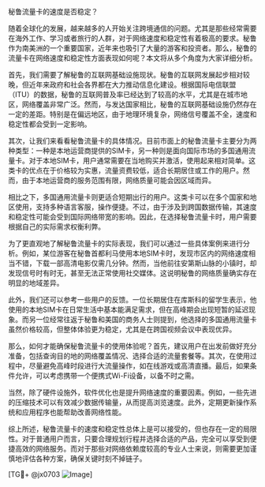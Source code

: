 秘鲁流量卡的速度是否稳定？

随着全球化的发展，越来越多的人开始关注跨境通信的问题。尤其是那些经常需要在海外工作、学习或者旅行的人群，对于网络速度和稳定性有着极高的要求。秘鲁作为南美洲的一个重要国家，近年来也吸引了大量的游客和投资者。那么，秘鲁的流量卡在网络速度和稳定性方面表现如何呢？本文将从多个角度为大家详细分析。

首先，我们需要了解秘鲁的互联网基础设施现状。秘鲁的互联网发展起步相对较晚，但近年来政府和社会各界都在大力推动信息化建设。根据国际电信联盟（ITU）的数据，秘鲁的互联网普及率已经达到了较高的水平，尤其是在城市地区，网络覆盖非常广泛。然而，与发达国家相比，秘鲁的互联网基础设施仍然存在一定的差距。特别是在偏远地区，由于地理环境复杂，网络信号覆盖不全，速度和稳定性都会受到一定影响。

其次，让我们来看看秘鲁流量卡的具体情况。目前市面上的秘鲁流量卡主要分为两种类型：一种是本地运营商提供的SIM卡，另一种则是面向国际市场的多国通用流量卡。对于本地SIM卡，用户通常需要在当地购买并激活，使用起来相对简单。这类卡的优点在于价格较为实惠，流量资费较低，适合长期居住或工作的用户。然而，由于本地运营商的服务范围有限，网络质量可能会因区域而异。

相比之下，多国通用流量卡则更适合短期出行的用户。这类卡可以在多个国家和地区使用，支持多种语言客服，操作便捷。不过，由于涉及到跨国数据传输，其速度和稳定性可能会受到国际网络带宽的影响。因此，在选择秘鲁流量卡时，用户需要根据自己的实际需求权衡利弊。

为了更直观地了解秘鲁流量卡的实际表现，我们可以通过一些具体案例来进行分析。例如，某位游客在秘鲁首都利马使用本地SIM卡时，发现市区内的网络速度相当不错，下载一部高清电影仅需几分钟。然而，当他前往安第斯山脉的小镇时，却发现信号时有时无，甚至无法正常使用社交媒体。这说明秘鲁的网络质量确实存在明显的地域差异。

此外，我们还可以参考一些用户的反馈。一位长期居住在库斯科的留学生表示，他使用的本地SIM卡在日常生活中基本能满足需求，但在高峰期会出现短暂的延迟现象。而另一位经常往返于秘鲁和美国的商务人士则提到，他选择的多国通用流量卡虽然价格较高，但整体体验更为稳定，尤其是在跨国视频会议中表现优异。

那么，如何才能确保秘鲁流量卡的使用体验呢？首先，建议用户在出发前做好充分准备，包括查询目的地的网络覆盖情况、选择合适的流量套餐等。其次，在使用过程中，尽量避免高峰时段进行大流量操作，如在线游戏或高清直播。最后，如果条件允许，可以考虑携带一个便携式Wi-Fi设备，以备不时之需。

当然，除了硬件设施外，软件优化也是提升网络速度的重要因素。例如，一些先进的压缩技术可以有效减少数据传输量，从而提高浏览速度。此外，定期更新操作系统和应用程序也能帮助改善网络性能。

综上所述，秘鲁流量卡的速度和稳定性总体上是可以接受的，但也存在一定的局限性。对于普通用户而言，只要合理规划行程并选择合适的产品，完全可以享受到便捷高效的网络服务。而对于那些对网络依赖度较高的专业人士来说，则需要更加谨慎地评估各种方案，确保关键时刻不掉链子。

[TG💪+ @jx0703 ![Image](https://github.com/user-attachments/assets/dbca1d08-cadb-493c-b0ec-ad6f7a83f270)]